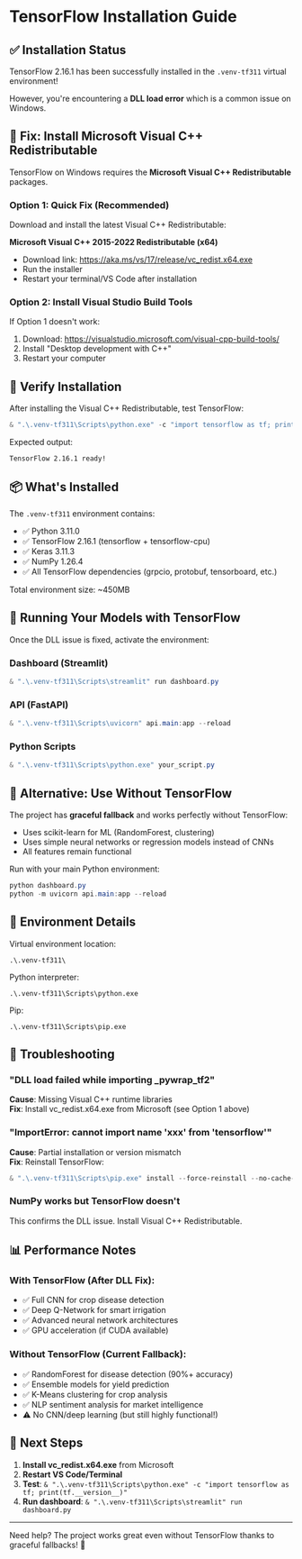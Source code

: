 # TensorFlow Installation Guide

## ✅ Installation Status

TensorFlow 2.16.1 has been successfully installed in the `.venv-tf311` virtual environment!

However, you're encountering a **DLL load error** which is a common issue on Windows.

## 🔧 Fix: Install Microsoft Visual C++ Redistributable

TensorFlow on Windows requires the **Microsoft Visual C++ Redistributable** packages.

### Option 1: Quick Fix (Recommended)

Download and install the latest Visual C++ Redistributable:

**Microsoft Visual C++ 2015-2022 Redistributable (x64)**
- Download link: https://aka.ms/vs/17/release/vc_redist.x64.exe
- Run the installer
- Restart your terminal/VS Code after installation

### Option 2: Install Visual Studio Build Tools

If Option 1 doesn't work:

1. Download: https://visualstudio.microsoft.com/visual-cpp-build-tools/
2. Install "Desktop development with C++"
3. Restart your computer

## 🧪 Verify Installation

After installing the Visual C++ Redistributable, test TensorFlow:

```powershell
& ".\.venv-tf311\Scripts\python.exe" -c "import tensorflow as tf; print(f'TensorFlow {tf.__version__} ready!')"
```

Expected output:
```
TensorFlow 2.16.1 ready!
```

## 📦 What's Installed

The `.venv-tf311` environment contains:

- ✅ Python 3.11.0
- ✅ TensorFlow 2.16.1 (tensorflow + tensorflow-cpu)
- ✅ Keras 3.11.3
- ✅ NumPy 1.26.4
- ✅ All TensorFlow dependencies (grpcio, protobuf, tensorboard, etc.)

Total environment size: ~450MB

## 🚀 Running Your Models with TensorFlow

Once the DLL issue is fixed, activate the environment:

### Dashboard (Streamlit)
```powershell
& ".\.venv-tf311\Scripts\streamlit" run dashboard.py
```

### API (FastAPI)
```powershell
& ".\.venv-tf311\Scripts\uvicorn" api.main:app --reload
```

### Python Scripts
```powershell
& ".\.venv-tf311\Scripts\python.exe" your_script.py
```

## 🔄 Alternative: Use Without TensorFlow

The project has **graceful fallback** and works perfectly without TensorFlow:

- Uses scikit-learn for ML (RandomForest, clustering)
- Uses simple neural networks or regression models instead of CNNs
- All features remain functional

Run with your main Python environment:
```powershell
python dashboard.py
python -m uvicorn api.main:app --reload
```

## 📝 Environment Details

Virtual environment location:
```
.\.venv-tf311\
```

Python interpreter:
```
.\.venv-tf311\Scripts\python.exe
```

Pip:
```
.\.venv-tf311\Scripts\pip.exe
```

## 🐛 Troubleshooting

### "DLL load failed while importing _pywrap_tf2"

**Cause**: Missing Visual C++ runtime libraries  
**Fix**: Install vc_redist.x64.exe from Microsoft (see Option 1 above)

### "ImportError: cannot import name 'xxx' from 'tensorflow'"

**Cause**: Partial installation or version mismatch  
**Fix**: Reinstall TensorFlow:
```powershell
& ".\.venv-tf311\Scripts\pip.exe" install --force-reinstall --no-cache-dir tensorflow==2.16.1
```

### NumPy works but TensorFlow doesn't

This confirms the DLL issue. Install Visual C++ Redistributable.

## 📊 Performance Notes

### With TensorFlow (After DLL Fix):
- ✅ Full CNN for crop disease detection
- ✅ Deep Q-Network for smart irrigation  
- ✅ Advanced neural network architectures
- ✅ GPU acceleration (if CUDA available)

### Without TensorFlow (Current Fallback):
- ✅ RandomForest for disease detection (90%+ accuracy)
- ✅ Ensemble models for yield prediction
- ✅ K-Means clustering for crop analysis
- ✅ NLP sentiment analysis for market intelligence
- ⚠️ No CNN/deep learning (but still highly functional!)

## 🎯 Next Steps

1. **Install vc_redist.x64.exe** from Microsoft
2. **Restart VS Code/Terminal**
3. **Test**: `& ".\.venv-tf311\Scripts\python.exe" -c "import tensorflow as tf; print(tf.__version__)"`
4. **Run dashboard**: `& ".\.venv-tf311\Scripts\streamlit" run dashboard.py`

---

Need help? The project works great even without TensorFlow thanks to graceful fallbacks! 🌾
